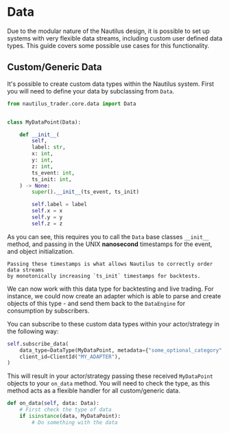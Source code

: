 # Data
Due to the modular nature of the Nautilus design, it is possible to set up systems 
with very flexible data streams, including custom user defined data types. This
guide covers some possible use cases for this functionality.

## Custom/Generic Data
It's possible to create custom data types within the Nautilus system. First you
will need to define your data by subclassing from `Data`.

```python
from nautilus_trader.core.data import Data


class MyDataPoint(Data):

    def __init__(
        self,
        label: str,
        x: int,
        y: int,
        z: int,
        ts_event: int,
        ts_init: int,
    ) -> None:
        super().__init__(ts_event, ts_init)

        self.label = label
        self.x = x
        self.y = y
        self.z = z
```

As you can see, this requires you to call the `Data` base classes `__init__` method, 
and passing in the UNIX **nanosecond** timestamps for the event, and object initialization.

```{note}
Passing these timestamps is what allows Nautilus to correctly order data streams
by monotonically increasing `ts_init` timestamps for backtests.
```

We can now work with this data type for backtesting and live trading. For instance,
we could now create an adapter which is able to parse and create objects of this
type - and send them back to the `DataEngine` for consumption by subscribers.

You can subscribe to these custom data types within your actor/strategy in the 
following way:

```python
self.subscribe_data(
    data_type=DataType(MyDataPoint, metadata={"some_optional_category": 1}),
    client_id=ClientId("MY_ADAPTER"),
)
```

This will result in your actor/strategy passing these received `MyDataPoint` 
objects to your `on_data` method. You will need to check the type, as this 
method acts as a flexible handler for all custom/generic data.

```python
def on_data(self, data: Data):
    # First check the type of data
    if isinstance(data, MyDataPoint):
        # Do something with the data
```
